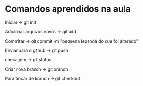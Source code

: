 # Comandos aprendidos na aula

Iniciar -> git init

Adicionar arquivos novos -> git add .

Commitar -> git commit -m "pequena legenda do que foi alterado" 

Enviar para o github -> git push

checagem -> git status

Criar nova branch -> git branch <nome da nova branch>

Para trocar de branch -> git checkout <nome da branch desejada>